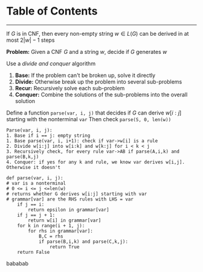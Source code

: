 # Table of Contents



---
If $G$ is in CNF, then every non-empty string $w\in L(G)$ can be derived in at most $2|w|-1$ steps

**Problem:** Given a CNF $G$ and a string $w$, decide if $G$ generates $w$

Use a *divide and conquer* algorithm
1. **Base:** If the problem can't be broken up, solve it directly
2. **Divide:** Otherwise break up the problem into several sub-problems
3. **Recur:** Recursively solve each sub-problem
4. **Conquer:** Combine the solutions of the sub-problems into the overall solution

Define a function `parse(var, i, j)` that decides if $G$ can derive $w[i:j]$ starting with the nonterminal `var`
Then check `parse(S, 0, len(w))`
```
Parse(var, i, j):
1. Base if i == j: empty string
1. Base parse(var, i, i+1): check if var->w[i] is a rule
2. Divide w[i:j] into w[i:k] and w[k:j] for i < k < j
3. Recursively check, for every rule var->AB if parse(A,i,k) and parse(B,k,j)
4. Conquer: if yes for any k and rule, we know var derives w[i,j]. Otherwise it doesn't
```
```
def parse(var, i, j):
# var is a nonterminal
# 0 <= i <= j <=len(w)
# returns whether G derives w[i:j] starting with var
# grammar[var] are the RHS rules with LHS = var
	if j == i:
		return epsilon in grammar[var]
	if j == j + 1:
		return w[i] in grammar[var]
	for k in range(i + 1, j):
		for rhs in grammar[var]:
			B,C = rhs
			if parse(B,i,k) and parse(C,k,j):
				return True
	return False
```


bababab